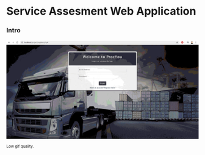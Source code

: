 <h1>Service Assesment Web Application</h1>
<h3>Intro</h3>
<img src="images/loginpage2.gif">
<p style="font-size:10px;">Low gif quality.</p>
